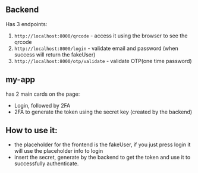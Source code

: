## Backend

Has 3 endpoints:
1. `http://localhost:8000/qrcode` - access it using the browser to see the qrcode
2. `http://localhost:8000/login` - validate email and password (when success will return the fakeUser)
3. `http://localhost:8000/otp/validate` - validate OTP(one time password)


## my-app

has 2 main cards on the page:
- Login, followed by 2FA
- 2FA to generate the token using the secret key (created by the backend)


## How to use it:
- the placeholder for the frontend is the fakeUser, if you just press login it will use the placeholder info to login
- insert the secret, generate by the backend to get the token and use it to successfully authenticate.

